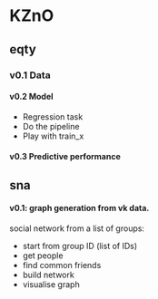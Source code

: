 # KZnO

## eqty 
### v0.1 Data 
#### v0.2 Model
* Regression task  
* Do the pipeline
* Play with train_x

#### v0.3 Predictive performance

## sna
#### v0.1: graph generation from vk data.
social network from a list of groups:
* start from group ID (list of IDs)
* get people   
* find common friends  
* build network   
* visualise graph  


